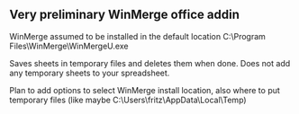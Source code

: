 Very preliminary WinMerge office addin
--------------------------------------

WinMerge assumed to be installed in the default location C:\Program Files\WinMerge\WinMergeU.exe

Saves sheets in temporary files and deletes them when done.  Does not add any temporary sheets to your spreadsheet.

Plan to add options to select WinMerge install location, also where to put temporary files (like maybe C:\Users\fritz\AppData\Local\Temp)


